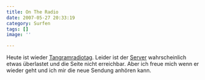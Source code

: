 ```yaml
---
title: On The Radio
date: 2007-05-27 20:33:19
category: Surfen
tags: []
image: ''

---
```


Heute ist wieder [Tangramradiotag]( http://www.myspace.com/tangramradioblog ). Leider ist der [Server](http://www.tangramradioblog.de.be/) wahrscheinlich etwas überlastet und die Seite nicht erreichbar. Aber ich freue mich wenn er wieder geht und ich mir die neue Sendung anhören kann.
